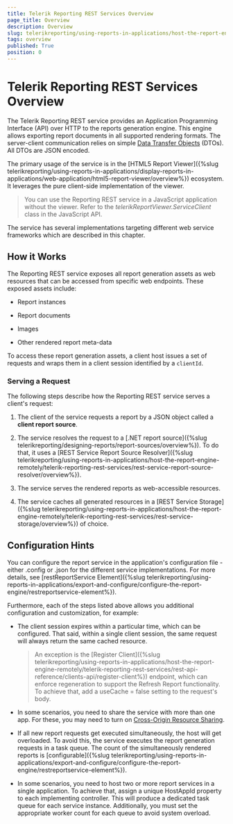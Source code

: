 ```yaml
---
title: Telerik Reporting REST Services Overview
page_title: Overview 
description: Overview
slug: telerikreporting/using-reports-in-applications/host-the-report-engine-remotely/telerik-reporting-rest-services/overview
tags: overview
published: True
position: 0
---
```


# Telerik Reporting REST Services Overview

The Telerik Reporting REST service provides an Application Programming Interface (API) over HTTP to the reports generation engine. This engine allows exporting report documents in all supported rendering formats. The server-client communication relies on simple [Data Transfer Objects](http://martinfowler.com/eaaCatalog/dataTransferObject.html) (DTOs). All DTOs are JSON encoded. 

The primary usage of the service is in the [HTML5 Report Viewer]({%slug telerikreporting/using-reports-in-applications/display-reports-in-applications/web-application/html5-report-viewer/overview%}) ecosystem. It leverages the pure client-side implementation of the viewer. 

> You can use the Reporting REST service in a JavaScript application without the viewer. Refer to the _telerikReportViewer.ServiceClient_ class in the JavaScript API. 

The service has several implementations targeting different web service frameworks which are described in this chapter. 

## How it Works

The Reporting REST service exposes all report generation assets as web resources that can be accessed from specific web endpoints. These exposed assets include: 

* Report instances

* Report documents

* Images

* Other rendered report meta-data

To access these report generation assets, a client host issues a set of requests and wraps them in a client session identified by a `clientId`. 

### Serving a Request

The following steps describe how the Reporting REST service serves a client's request: 

1. The client of the service requests a report by a JSON object called a __client report source__. 

1. The service resolves the request to a [.NET report source]({%slug telerikreporting/designing-reports/report-sources/overview%}). To do that, it uses a [REST Service Report Source Resolver]({%slug telerikreporting/using-reports-in-applications/host-the-report-engine-remotely/telerik-reporting-rest-services/rest-service-report-source-resolver/overview%}). 

1. The service serves the rendered reports as web-accessible resources. 

1. The service caches all generated resources in a [REST Service Storage]({%slug telerikreporting/using-reports-in-applications/host-the-report-engine-remotely/telerik-reporting-rest-services/rest-service-storage/overview%}) of choice. 

## Configuration Hints

You can configure the report service in the application's configuration file - either .config or .json for the different service implementations. For more details, see [restReportService Element]({%slug telerikreporting/using-reports-in-applications/export-and-configure/configure-the-report-engine/restreportservice-element%}). 

Furthermore, each of the steps listed above allows you additional configuration and customization, for example: 

* The client session expires within a particular time, which can be configured. That said, within a single client session, the same request will always return the same cached resource. 

   >An exception is the [Register Client]({%slug telerikreporting/using-reports-in-applications/host-the-report-engine-remotely/telerik-reporting-rest-services/rest-api-reference/clients-api/register-client%})                   endpoint, which can enforce regeneration to support the Refresh Report functionality. To achieve that, add a useCache = false setting to the request's body. 

* In some scenarios, you need to share the service with more than one app. For these, you may need to turn on [Cross-Origin Resource Sharing](http://www.w3.org/TR/cors). 

* If all new report requests get executed simultaneously, the host will get overloaded. To avoid this, the service executes the report generation requests in a task queue. The count of the simultaneously rendered reports is [configurable]({%slug telerikreporting/using-reports-in-applications/export-and-configure/configure-the-report-engine/restreportservice-element%}). 

* In some scenarios, you need to host two or more report services in a single application. To achieve that, assign a unique HostAppId property to each implementing controller. This will produce a dedicated task queue for each service instance. Additionally, you must set the appropriate worker count for each queue to avoid system overload. 
